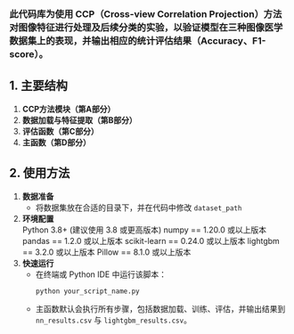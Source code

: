 

### 此代码库为使用 **CCP（Cross-view Correlation Projection）方法** 对图像特征进行处理及后续分类的实验，以验证模型在三种图像医学数据集上的表现，并输出相应的统计评估结果（Accuracy、F1-score）。


## 1. 主要结构

1. **CCP方法模块（第A部分）**  
2. **数据加载与特征提取（第B部分）**  
3. **评估函数（第C部分）**  
4. **主函数（第D部分）**  


## 2. 使用方法

1. **数据准备**  
   - 将数据集放在合适的目录下，并在代码中修改 `dataset_path`
2. **环境配置**  
 Python 3.8+ (建议使用 3.8 或更高版本)
 numpy == 1.20.0  或以上版本
 pandas == 1.2.0  或以上版本
 scikit-learn == 0.24.0 或以上版本
 lightgbm == 3.2.0     或以上版本
 Pillow == 8.1.0       或以上版本
3. **快速运行**  
   - 在终端或 Python IDE 中运行该脚本：  
     ```bash
     python your_script_name.py
     ```
   - 主函数默认会执行所有步骤，包括数据加载、训练、评估，并输出结果到 `nn_results.csv` 与 `lightgbm_results.csv`。  



